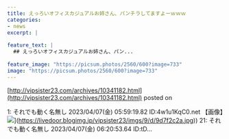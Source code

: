 ```yaml
---
title: えっろいオフィスカジュアルお姉さん、パンチラしてますよーｗｗｗ
categories:
- news
excerpt: |
  
feature_text: |
  ## えっろいオフィスカジュアルお姉さん、パン...
  
feature_image: "https://picsum.photos/2560/600?image=733"
image: "https://picsum.photos/2560/600?image=733"
---
```


[http://vipsister23.com/archives/10341182.html](http://vipsister23.com/archives/10341182.html)
posted on 

<!--more-->

1: それでも動く名無し 2023/04/07(金) 05:59:19.82 ID:4w1u1KqC0.net 【画像】![](https://livedoor.blogimg.jp/vipsister23/imgs/0/d/0d50dee6.jpg[https://livedoor.blogimg.jp/vipsister23/imgs/9/d/9d7f2c2a.jpg)](https://livedoor.blogimg.jp/vipsister23/imgs/9/d/9d7f2c2a.jpg)) 21: それでも動く名無し 2023/04/07(金) 06:20:53.64 ID:tD...
